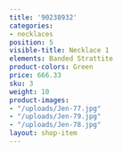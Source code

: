 ```yaml
---
title: '90238932'
categories:
- necklaces
position: 5
visible-title: Necklace 1
elements: Banded Strattite
product-colors: Green
price: 666.33
sku: 3
weight: 10
product-images:
- "/uploads/Jen-77.jpg"
- "/uploads/Jen-79.jpg"
- "/uploads/Jen-78.jpg"
layout: shop-item
---
```

